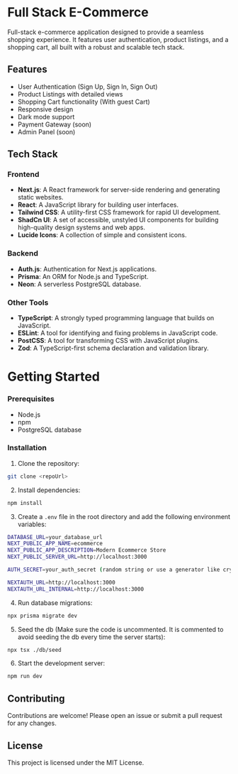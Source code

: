 # Full Stack E-Commerce

Full-stack e-commerce application designed to provide a seamless shopping experience. It features user authentication, product listings, and a shopping cart, all built with a robust and scalable tech stack.

## Features

- User Authentication (Sign Up, Sign In, Sign Out)
- Product Listings with detailed views
- Shopping Cart functionality (With guest Cart)
- Responsive design
- Dark mode support
- Payment Gateway (soon)
- Admin Panel (soon)

## Tech Stack

### Frontend

- **Next.js**: A React framework for server-side rendering and generating static websites.
- **React**: A JavaScript library for building user interfaces.
- **Tailwind CSS**: A utility-first CSS framework for rapid UI development.
- **ShadCn UI**: A set of accessible, unstyled UI components for building high-quality design systems and web apps.
- **Lucide Icons**: A collection of simple and consistent icons.

### Backend

- **Auth.js**: Authentication for Next.js applications.
- **Prisma**: An ORM for Node.js and TypeScript.
- **Neon**: A serverless PostgreSQL database.

### Other Tools

- **TypeScript**: A strongly typed programming language that builds on JavaScript.
- **ESLint**: A tool for identifying and fixing problems in JavaScript code.
- **PostCSS**: A tool for transforming CSS with JavaScript plugins.
- **Zod**: A TypeScript-first schema declaration and validation library.

# Getting Started

### Prerequisites

- Node.js
- npm
- PostgreSQL database

### Installation

1. Clone the repository:

```bash
git clone <repoUrl>
```

2. Install dependencies:

```bash
npm install
```

3. Create a `.env` file in the root directory and add the following environment variables:

```bash
DATABASE_URL=your_database_url
NEXT_PUBLIC_APP_NAME=ecommerce
NEXT_PUBLIC_APP_DESCRIPTION=Modern Ecommerce Store
NEXT_PUBLIC_SERVER_URL=http://localhost:3000

AUTH_SECRET=your_auth_secret (random string or use a generator like crypto.randomBytes(32).toString('hex'))

NEXTAUTH_URL=http://localhost:3000
NEXTAUTH_URL_INTERNAL=http://localhost:3000
```

4. Run database migrations:

```bash
npx prisma migrate dev
```

5. Seed the db (Make sure the code is uncommented. It is commented to avoid seeding the db every time the server starts):

```bash
npx tsx ./db/seed
```

6. Start the development server:

```bash
npm run dev
```

## Contributing

Contributions are welcome! Please open an issue or submit a pull request for any changes.

## License

This project is licensed under the MIT License.
